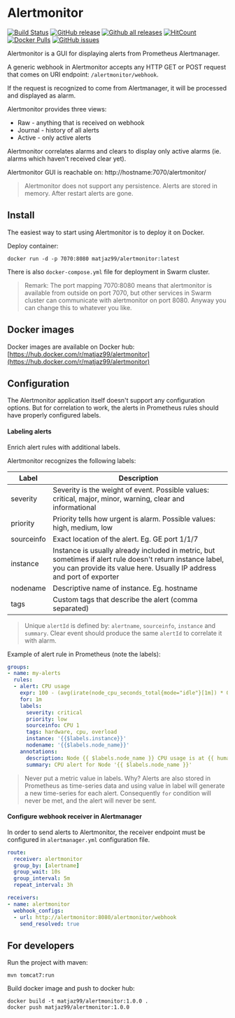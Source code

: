 # Alertmonitor

[![Build Status](https://semaphoreci.com/api/v1/matjaz99/alertmonitor/branches/master/shields_badge.svg)](https://semaphoreci.com/matjaz99/alertmonitor)
[![GitHub release](https://img.shields.io/github/release/matjaz99/alertmonitor.svg)](https://GitHub.com/matjaz99/alertmonitor/releases/)
[![Github all releases](https://img.shields.io/github/downloads/matjaz99/alertmonitor/total.svg)](https://GitHub.com/matjaz99/alertmonitor/releases/)
[![HitCount](http://hits.dwyl.io/matjaz99/alertmonitor.svg)](http://hits.dwyl.io/matjaz99/alertmonitor)
[![Docker Pulls](https://img.shields.io/docker/pulls/matjaz99/alertmonitor.svg)](https://hub.docker.com/r/matjaz99/alertmonitor)
[![GitHub issues](https://img.shields.io/github/issues/matjaz99/alertmonitor.svg)](https://GitHub.com/matjaz99/alertmonitor/issues/)

Alertmonitor is a GUI for displaying alerts from Prometheus Alertmanager.

A generic webhook in Alertmonitor accepts any HTTP GET or POST request that comes on URI endpoint: `/alertmonitor/webhook`.

If the request is recognized to come from Alertmanager, it will be processed and displayed as alarm.

Alertmonitor provides three views:
- Raw - anything that is received on webhook
- Journal - history of all alerts
- Active - only active alerts

Alertmonitor correlates alarms and clears to display only active alarms (ie. alarms which haven't received clear yet).

Alertmonitor GUI is reachable on: http://hostname:7070/alertmonitor/

> Alertmonitor does not support any persistence. Alerts are stored in memory. After restart alerts are gone.

## Install

The easiest way to start using Alertmonitor is to deploy it on Docker.

Deploy container:

```
docker run -d -p 7070:8080 matjaz99/alertmonitor:latest
```

There is also `docker-compose.yml` file for deployment in Swarm cluster.

> Remark: The port mapping 7070:8080 means that alertmonitor is available from outside on port 7070, but other services in Swarm cluster can communicate with alertmonitor on port 8080. Anyway you can change this to whatever you like.

## Docker images

Docker images are available on Docker hub: [https://hub.docker.com/r/matjaz99/alertmonitor](https://hub.docker.com/r/matjaz99/alertmonitor)

## Configuration

The Alertmonitor application itself doesn't support any configuration options.
But for correlation to work, the alerts in Prometheus rules should have properly configured labels.

#### Labeling alerts

Enrich alert rules with additional labels.

Alertmonitor recognizes the following labels:

| Label       |      Description        |
|-------------|-------------------------|
| severity    | Severity is the weight of event. Possible values: critical, major, minor, warning, clear and informational |
| priority    | Priority tells how urgent is alarm. Possible values: high, medium, low |
| sourceinfo | Exact location of the alert. Eg. GE port 1/1/7 |
| instance    | Instance is usually already included in metric, but sometimes if alert rule doesn't return instance label, you can provide its value here. Usually IP address and port of exporter |
| nodename    | Descriptive name of instance. Eg. hostname |
| tags        | Custom tags that describe the alert (comma separated)

> Unique `alertId` is defined by: `alertname`, `sourceinfo`, `instance` and `summary`. Clear event should produce the same `alertId` to correlate it with alarm.

Example of alert rule in Prometheus (note the labels):

```yaml
groups:
- name: my-alerts
  rules:
  - alert: CPU usage
    expr: 100 - (avg(irate(node_cpu_seconds_total{mode="idle"}[1m]) * ON(instance) GROUP_LEFT(node_name) node_meta * 100) BY (node_name)) > 80
    for: 1m
    labels:
      severity: critical
      priority: low
      sourceinfo: CPU 1
      tags: hardware, cpu, overload
      instance: '{{$labels.instance}}'
      nodename: '{{$labels.node_name}}'
    annotations:
      description: Node {{ $labels.node_name }} CPU usage is at {{ humanize $value}}%.
      summary: CPU alert for Node '{{ $labels.node_name }}'
```


> Never put a metric value in labels. Why? Alerts are also stored in Prometheus as time-series data and using value in label will generate a new time-series for each alert. Consequently `for` condition will never be met, and the alert will never be sent.

#### Configure webhook receiver in Alertmanager

In order to send alerts to Alertmonitor, the receiver endpoint must be configured in `alertmanager.yml` configuration file.

```yaml
route:
  receiver: alertmonitor
  group_by: [alertname]
  group_wait: 10s
  group_interval: 5m
  repeat_interval: 3h

receivers:
- name: alertmonitor
  webhook_configs:
  - url: http://alertmonitor:8080/alertmonitor/webhook
    send_resolved: true
```

## For developers

Run the project with maven:

```
mvn tomcat7:run
```

Build docker image and push to docker hub:

```
docker build -t matjaz99/alertmonitor:1.0.0 .
docker push matjaz99/alertmonitor:1.0.0
```

